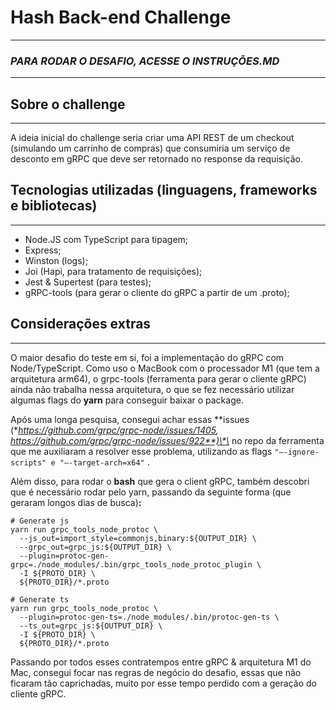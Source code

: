 # Hash Back-end Challenge

---

### **_PARA RODAR O DESAFIO, ACESSE O INSTRUÇÕES.MD_**

---

## Sobre o challenge

---

A ideia inicial do challenge seria criar uma API REST de um checkout (simulando um carrinho de compras) que consumiria um serviço de desconto em gRPC que deve ser retornado no response da requisição.

## Tecnologias utilizadas (linguagens, frameworks e bibliotecas)

---

- Node.JS com TypeScript para tipagem;
- Express;
- Winston (logs);
- Joi (Hapi, para tratamento de requisições);
- Jest & Supertest (para testes);
- gRPC-tools (para gerar o cliente do gRPC a partir de um .proto);

## Considerações extras

---

O maior desafio do teste em si, foi a implementação do gRPC com Node/TypeScript. Como uso o MacBook com o processador M1 (que tem a arquitetura arm64), o grpc-tools (ferramenta para gerar o cliente gRPC) ainda não trabalha nessa arquitetura, o que se fez necessário utilizar algumas flags do **yarn** para conseguir baixar o package.

Após uma longa pesquisa, consegui achar essas **issues (**https://github.com/grpc/grpc-node/issues/1405, https://github.com/grpc/grpc-node/issues/922**)\*\* no repo da ferramenta que me auxiliaram a resolver esse problema, utilizando as flags `"—-ignore-scripts" e "—-target-arch=x64"` .

Além disso, para rodar o **bash** que gera o client gRPC, também descobri que é necessário rodar pelo yarn, passando da seguinte forma (que geraram longos dias de busca)**:**

```
# Generate js
yarn run grpc_tools_node_protoc \
  --js_out=import_style=commonjs,binary:${OUTPUT_DIR} \
  --grpc_out=grpc_js:${OUTPUT_DIR} \
  --plugin=protoc-gen-grpc=./node_modules/.bin/grpc_tools_node_protoc_plugin \
  -I ${PROTO_DIR} \
  ${PROTO_DIR}/*.proto

# Generate ts
yarn run grpc_tools_node_protoc \
  --plugin=protoc-gen-ts=./node_modules/.bin/protoc-gen-ts \
  --ts_out=grpc_js:${OUTPUT_DIR} \
  -I ${PROTO_DIR} \
  ${PROTO_DIR}/*.proto
```

Passando por todos esses contratempos entre gRPC & arquitetura M1 do Mac, consegui focar nas regras de negócio do desafio, essas que não ficaram tão caprichadas, muito por esse tempo perdido com a geração do cliente gRPC.
